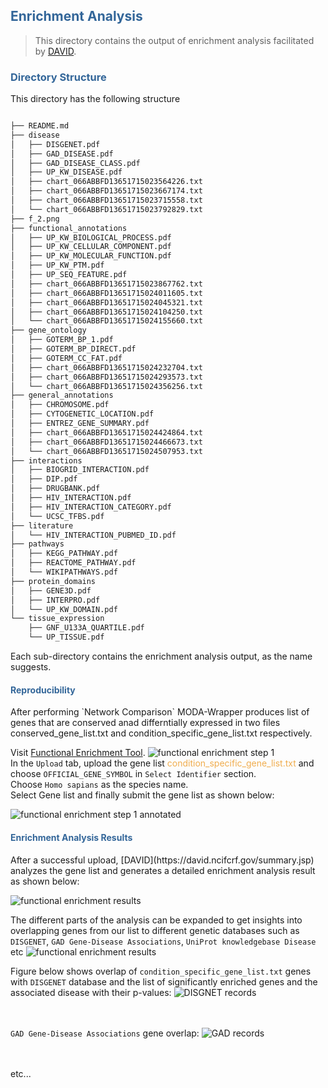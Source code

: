 <h2 style="color:#369;"> Enrichment Analysis</h2>

>This directory contains the output of enrichment analysis facilitated by [DAVID](https://david.ncifcrf.gov/summary.jsp).

<h3 style="color:#369;"> Directory Structure</h3>

This directory has the following structure

```Bash

├── README.md
├── disease
│   ├── DISGENET.pdf
│   ├── GAD_DISEASE.pdf
│   ├── GAD_DISEASE_CLASS.pdf
│   ├── UP_KW_DISEASE.pdf
│   ├── chart_066ABBFD13651715023564226.txt
│   ├── chart_066ABBFD13651715023667174.txt
│   ├── chart_066ABBFD13651715023715558.txt
│   └── chart_066ABBFD13651715023792829.txt
├── f_2.png
├── functional_annotations
│   ├── UP_KW_BIOLOGICAL_PROCESS.pdf
│   ├── UP_KW_CELLULAR_COMPONENT.pdf
│   ├── UP_KW_MOLECULAR_FUNCTION.pdf
│   ├── UP_KW_PTM.pdf
│   ├── UP_SEQ_FEATURE.pdf
│   ├── chart_066ABBFD13651715023867762.txt
│   ├── chart_066ABBFD13651715024011605.txt
│   ├── chart_066ABBFD13651715024045321.txt
│   ├── chart_066ABBFD13651715024104250.txt
│   └── chart_066ABBFD13651715024155660.txt
├── gene_ontology
│   ├── GOTERM_BP_1.pdf
│   ├── GOTERM_BP_DIRECT.pdf
│   ├── GOTERM_CC_FAT.pdf
│   ├── chart_066ABBFD13651715024232704.txt
│   ├── chart_066ABBFD13651715024293573.txt
│   └── chart_066ABBFD13651715024356256.txt
├── general_annotations
│   ├── CHROMOSOME.pdf
│   ├── CYTOGENETIC_LOCATION.pdf
│   ├── ENTREZ_GENE_SUMMARY.pdf
│   ├── chart_066ABBFD13651715024424864.txt
│   ├── chart_066ABBFD13651715024466673.txt
│   └── chart_066ABBFD13651715024507953.txt
├── interactions
│   ├── BIOGRID_INTERACTION.pdf
│   ├── DIP.pdf
│   ├── DRUGBANK.pdf
│   ├── HIV_INTERACTION.pdf
│   ├── HIV_INTERACTION_CATEGORY.pdf
│   └── UCSC_TFBS.pdf
├── literature
│   └── HIV_INTERACTION_PUBMED_ID.pdf
├── pathways
│   ├── KEGG_PATHWAY.pdf
│   ├── REACTOME_PATHWAY.pdf
│   └── WIKIPATHWAYS.pdf
├── protein_domains
│   ├── GENE3D.pdf
│   ├── INTERPRO.pdf
│   └── UP_KW_DOMAIN.pdf
└── tissue_expression
    ├── GNF_U133A_QUARTILE.pdf
    └── UP_TISSUE.pdf

```

Each sub-directory contains the enrichment analysis output, as the name suggests.

<h4 style="color:#369;">Reproducibility</h4>
 After performing `Network Comparison` MODA-Wrapper produces list of genes that are conserved anad differntially expressed in two files conserved_gene_list.txt and condition_specific_gene_list.txt respectively.</br> 

 Visit [Functional Enrichment Tool](https://david.ncifcrf.gov/summary.jsp).
 ![functional enrichment step 1](../img_assets/fea_step_1.png) </br>
In the `Upload` tab, upload the gene list <font color="#f0ad4e">condition_specific_gene_list.txt</font> and choose `OFFICIAL_GENE_SYMBOL` in  `Select Identifier` section.</br>
Choose `Homo sapians` as the species name.</br>
Select Gene list and finally submit the gene list as shown below:

 ![functional enrichment step 1 annotated](../img_assets/fea_step_1_annotated.jpg)

 <h4 style="color:#369;"> Enrichment Analysis Results</h4>
After a successful upload, [DAVID](https://david.ncifcrf.gov/summary.jsp) analyzes the gene list and generates a detailed enrichment analysis result as shown below:

  ![functional enrichment results](../img_assets/fea_results.png)

  The different parts of the analysis can be expanded to get insights into overlapping genes from our list to different genetic databases such as `DISGENET`, `GAD Gene-Disease Associations`, `UniProt knowledgebase Disease` etc
  ![functional enrichment results](../img_assets/fea_expanded.png)

  Figure below  shows overlap of `condition_specific_gene_list.txt` genes with `DISGENET` database and the list of significantly enriched genes and the associated disease with their p-values:
   ![DISGNET records](../img_assets/DISGENET_records.png)</br></br></br>

`GAD Gene-Disease Associations` gene overlap:
![GAD records](../img_assets/GAD_records.png)</br></br></br>


etc...